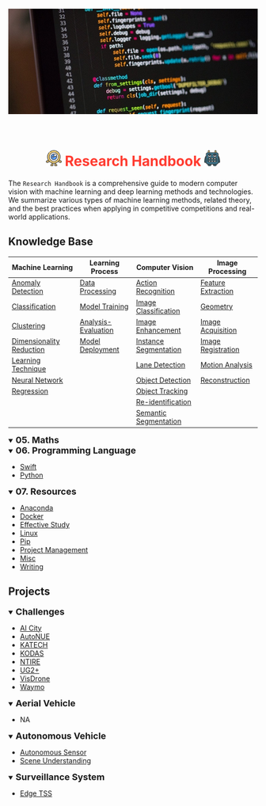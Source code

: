 <div align="center">
<p>
   <img width="850" src="../data/images/banner.jpeg"></a>
</p>
<br>

<img src="../data/logo/one_100.png" width="32"> <span style="color:rgb(255, 59, 48);">Research Handbook</span> <img src="../data/logo/square_96.png" width="32">
=============================
</div>

The `Research Handbook` is a comprehensive guide to modern computer vision with machine learning and deep learning methods and technologies. We summarize various types of machine learning methods, related theory, and the best practices when applying in competitive competitions and real-world applications.


## Knowledge Base

| Machine Learning             | Learning Process        | Computer Vision                                       | Image Processing       |
|------------------------------|-------------------------|-------------------------------------------------------|------------------------|
| [Anomaly Detection]()        | [Data Processing]()     | [Action Recognition]()                                | [Feature Extraction]() |
| [Classification]()           | [Model Training]()      | [Image Classification]()                              | [Geometry]()           |
| [Clustering]()               | [Analysis-Evaluation]() | [Image Enhancement](docs/image_enhancement/README.md) | [Image Acquisition]()  |
| [Dimensionality Reduction]() | [Model Deployment]()    | [Instance Segmentation]()                             | [Image Registration]() |
| [Learning Technique]()       |                         | [Lane Detection]()                                    | [Motion Analysis]()    |
| [Neural Network]()           |                         | [Object Detection]()                                  | [Reconstruction]()     |
| [Regression]()               |                         | [Object Tracking]()                                   |                        |
|                              |                         | [Re-identification]()                                 |                        |
|                              |                         | [Semantic Segmentation]()                             |                        |

<details open>
<summary><b style="font-size:18px">05. Maths</b></summary>

</details>

<details open>
<summary><b style="font-size:18px">06. Programming Language</b></summary>

- [Swift]()
- [Python]()
</details>

<details open>
<summary><b style="font-size:18px">07. Resources</b></summary>

- [Anaconda]()
- [Docker]()
- [Effective Study]()
- [Linux]()
- [Pip]()
- [Project Management]()
- [Misc]()
- [Writing]()
</details>


## Projects

<details open>
<summary><b style="font-size:18px">Challenges</b></summary>

- [AI City]()
- [AutoNUE]()
- [KATECH]()
- [KODAS]()
- [NTIRE]()
- [UG2+]()
- [VisDrone]()
- [Waymo]()
</details>

<details open>
<summary><b style="font-size:18px">Aerial Vehicle</b></summary>

- NA
</details>

<details open>
<summary><b style="font-size:18px">Autonomous Vehicle</b></summary>

- [Autonomous Sensor]()
- [Scene Understanding]()
</details>

<details open>
<summary><b style="font-size:18px">Surveillance System</b></summary>

- [Edge TSS]()
</details>
